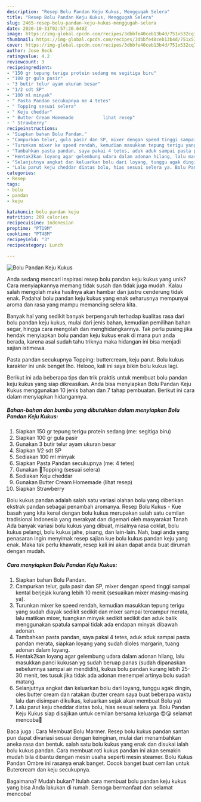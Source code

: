 ```yaml
---
description: "Resep Bolu Pandan Keju Kukus, Menggugah Selera"
title: "Resep Bolu Pandan Keju Kukus, Menggugah Selera"
slug: 2465-resep-bolu-pandan-keju-kukus-menggugah-selera
date: 2020-10-31T02:57:20.640Z
image: https://img-global.cpcdn.com/recipes/3dbbfe40ceb13b4d/751x532cq70/bolu-pandan-keju-kukus-foto-resep-utama.jpg
thumbnail: https://img-global.cpcdn.com/recipes/3dbbfe40ceb13b4d/751x532cq70/bolu-pandan-keju-kukus-foto-resep-utama.jpg
cover: https://img-global.cpcdn.com/recipes/3dbbfe40ceb13b4d/751x532cq70/bolu-pandan-keju-kukus-foto-resep-utama.jpg
author: Jose Beck
ratingvalue: 4.2
reviewcount: 3
recipeingredient:
- "150 gr tepung terigu protein sedang me segitiga biru"
- "100 gr gula pasir"
- "3 butir telur ayam ukuran besar"
- "1/2 sdt SP"
- "100 ml minyak"
- " Pasta Pandan secukupnya me 4 tetes"
- " Topping sesuai selera"
- " Keju cheddar"
- " Butter Cream Homemade           lihat resep"
- " Strawberry"
recipeinstructions:
- "Siapkan bahan Bolu Pandan."
- "Campurkan telur, gula pasir dan SP, mixer dengan speed tinggi sampai kental berjejak kurang lebih 10 menit (sesuaikan mixer masing-masing ya)."
- "Turunkan mixer ke speed rendah, kemudian masukkan tepung terigu yang sudah diayak sedikit sedikit dan mixer sampai tercampur merata, lalu matikan mixer, tuangkan minyak sedikit sedikit dan aduk balik menggunakan spatula sampai tidak ada endapan minyak dibawah adonan."
- "Tambahkan pasta pandan, saya pakai 4 tetes, aduk aduk sampai pasta pandan merata, siapkan loyang yang sudah dioles margarin, tuang adonan dalam loyang."
- "Hentak2kan loyang agar gelembung udara dalam adonan hilang, lalu masukkan panci kukusan yg sudah beruap panas (sudah dipanaskan sebelumnya sampai air mendidih), kukus bolu pandan kurang lebih 25-30 menit, tes tusuk jika tidak ada adonan menempel artinya bolu sudah matang."
- "Selanjutnya angkat dan keluarkan bolu dari loyang, tunggu agak dingin, oles butter cream dan ratakan (butter cream saya buat beberapa waktu lalu dan disimpan dikulkas, keluarkan sejak akan membuat Bolu ya)"
- "Lalu parut keju cheddar diatas bolu, hias sesuai selera ya. Bolu Pandan Keju Kukus siap disajikan untuk cemilan bersama keluarga 😍😘 selamat mencoba🤗"
categories:
- Resep
tags:
- bolu
- pandan
- keju

katakunci: bolu pandan keju 
nutrition: 209 calories
recipecuisine: Indonesian
preptime: "PT19M"
cooktime: "PT48M"
recipeyield: "3"
recipecategory: Lunch

---
```



![Bolu Pandan Keju Kukus](https://img-global.cpcdn.com/recipes/3dbbfe40ceb13b4d/751x532cq70/bolu-pandan-keju-kukus-foto-resep-utama.jpg)

Anda sedang mencari inspirasi resep bolu pandan keju kukus yang unik? Cara menyiapkannya memang tidak susah dan tidak juga mudah. Kalau salah mengolah maka hasilnya akan hambar dan justru cenderung tidak enak. Padahal bolu pandan keju kukus yang enak seharusnya mempunyai aroma dan rasa yang mampu memancing selera kita.

Banyak hal yang sedikit banyak berpengaruh terhadap kualitas rasa dari bolu pandan keju kukus, mulai dari jenis bahan, kemudian pemilihan bahan segar, hingga cara mengolah dan menghidangkannya. Tak perlu pusing jika hendak menyiapkan bolu pandan keju kukus enak di mana pun anda berada, karena asal sudah tahu triknya maka hidangan ini bisa menjadi sajian istimewa.

Pasta pandan secukupnya Topping: buttercream, keju parut. Bolu kukus karakter ini unik benget lho. Helooo, kali ini saya bikin bolu kukus lagi.


Berikut ini ada beberapa tips dan trik praktis untuk membuat bolu pandan keju kukus yang siap dikreasikan. Anda bisa menyiapkan Bolu Pandan Keju Kukus menggunakan 10 jenis bahan dan 7 tahap pembuatan. Berikut ini cara dalam menyiapkan hidangannya.

<!--inarticleads1-->

##### Bahan-bahan dan bumbu yang dibutuhkan dalam menyiapkan Bolu Pandan Keju Kukus:

1. Siapkan 150 gr tepung terigu protein sedang (me: segitiga biru)
1. Siapkan 100 gr gula pasir
1. Gunakan 3 butir telur ayam ukuran besar
1. Siapkan 1/2 sdt SP
1. Sediakan 100 ml minyak
1. Siapkan  Pasta Pandan secukupnya (me: 4 tetes)
1. Gunakan  🍄Topping (sesuai selera)
1. Sediakan  Keju cheddar
1. Gunakan  Butter Cream Homemade           (lihat resep)
1. Siapkan  Strawberry


Bolu kukus pandan adalah salah satu variasi olahan bolu yang diberikan ekstrak pandan sebagai penambah aromanya. Resep Bolu Kukus - Kue basah yang kita kenal dengan bolu kukus merupakan salah satu cemilan tradisional Indonesia yang merakyat dan digemari oleh masyarakat Tanah Ada banyak variasi bolu kukus yang dibuat, misalnya rasa coklat, bolu kukus pelangi, bolu kukus jahe, pisang, dan lain-lain. Nah, bagi anda yang penasaran ingin menyimak resep sajian kue bolu kukus pandan keju yang enak. Maka tak perlu khawatir, resep kali ini akan dapat anda buat dirumah dengan mudah. 

<!--inarticleads2-->

##### Cara menyiapkan Bolu Pandan Keju Kukus:

1. Siapkan bahan Bolu Pandan.
1. Campurkan telur, gula pasir dan SP, mixer dengan speed tinggi sampai kental berjejak kurang lebih 10 menit (sesuaikan mixer masing-masing ya).
1. Turunkan mixer ke speed rendah, kemudian masukkan tepung terigu yang sudah diayak sedikit sedikit dan mixer sampai tercampur merata, lalu matikan mixer, tuangkan minyak sedikit sedikit dan aduk balik menggunakan spatula sampai tidak ada endapan minyak dibawah adonan.
1. Tambahkan pasta pandan, saya pakai 4 tetes, aduk aduk sampai pasta pandan merata, siapkan loyang yang sudah dioles margarin, tuang adonan dalam loyang.
1. Hentak2kan loyang agar gelembung udara dalam adonan hilang, lalu masukkan panci kukusan yg sudah beruap panas (sudah dipanaskan sebelumnya sampai air mendidih), kukus bolu pandan kurang lebih 25-30 menit, tes tusuk jika tidak ada adonan menempel artinya bolu sudah matang.
1. Selanjutnya angkat dan keluarkan bolu dari loyang, tunggu agak dingin, oles butter cream dan ratakan (butter cream saya buat beberapa waktu lalu dan disimpan dikulkas, keluarkan sejak akan membuat Bolu ya)
1. Lalu parut keju cheddar diatas bolu, hias sesuai selera ya. Bolu Pandan Keju Kukus siap disajikan untuk cemilan bersama keluarga 😍😘 selamat mencoba🤗


Baca juga : Cara Membuat Bolu Marmer. Resep bolu kukus pandan santan pun dapat divariasi sesuai dengan keinginan, mulai dari menambahkan aneka rasa dan bentuk. salah satu bolu kukus yang enak dan disukai ialah bolu kukus pandan. Cara membuat roti kukus pandan ini akan semakin mudah bila dibantu dengan mesin usaha seperti mesin steamer. Bolu Kukus Pandan Ombre ini rasanya enak banget. Cocok banget buat cemilan untuk Butercream dan keju secukupnya. 

Bagaimana? Mudah bukan? Itulah cara membuat bolu pandan keju kukus yang bisa Anda lakukan di rumah. Semoga bermanfaat dan selamat mencoba!
